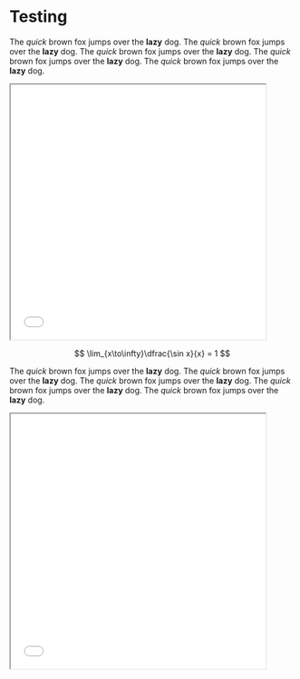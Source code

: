 # Testing

The _quick_ brown fox jumps over the __lazy__ dog.
The _quick_ brown fox jumps over the __lazy__ dog.
The _quick_ brown fox jumps over the __lazy__ dog.
The _quick_ brown fox jumps over the __lazy__ dog.
The _quick_ brown fox jumps over the __lazy__ dog.

<iframe src="hello/index.html" width="450px" height="450px"></iframe>

$$ 
\lim_{x\to\infty}\dfrac{\sin x}{x} = 1
$$

The _quick_ brown fox jumps over the __lazy__ dog.
The _quick_ brown fox jumps over the __lazy__ dog.
The _quick_ brown fox jumps over the __lazy__ dog.
The _quick_ brown fox jumps over the __lazy__ dog.
The _quick_ brown fox jumps over the __lazy__ dog.

<iframe src="hello/index.html" width="450px" height="450px"></iframe>

